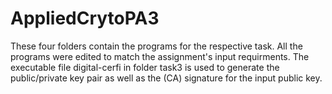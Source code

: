 # AppliedCrytoPA3

These four folders contain the programs for the respective task. All the programs were edited to match the assignment's input requirments. The executable file digital-cerfi in folder task3 is used to generate the public/private key pair as well as the (CA) signature for the input public key.